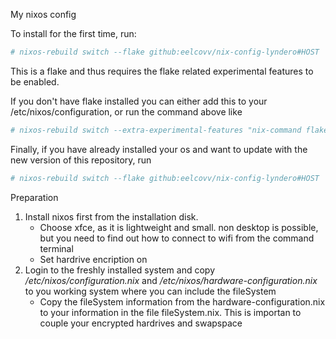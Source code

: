 My nixos config

To install for the first time, run:

```bash
# nixos-rebuild switch --flake github:eelcovv/nix-config-lyndero#HOST 
```

This is a flake and thus requires the flake related experimental features to be enabled.

If you don't have flake installed you can either add this to your /etc/nixos/configuration, or run the command above like

```bash
# nixos-rebuild switch --extra-experimental-features "nix-command flakes"  --flake github:eelcovv/nix-config-lyndero#HOST 
```

Finally, if you have already installed your os and want to update with the new version of this repository, run

```bash
# nixos-rebuild switch --flake github:eelcovv/nix-config-lyndero#HOST  --refresh
```


Preparation

1. Install nixos first from the installation disk. 
    -  Choose xfce, as it is lightweight and small. non desktop is possible, but you need to find out how to connect to wifi from the command terminal
    - Set hardrive encription on
2. Login to the freshly installed system and copy */etc/nixos/configuration.nix* and */etc/nixos/hardware-configuration.nix* to you working system where you can include
   the fileSystem
   - Copy the   fileSystem information from the hardware-configuration.nix to your information in the file fileSystem.nix. This is importan to couple your encrypted hardrives and swapspace




